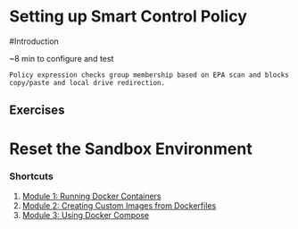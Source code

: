 # Setting up Smart Control Policy

#Introduction

~8 min to configure and test

    Policy expression checks group membership based on EPA scan and blocks copy/paste and local drive redirection.



## Exercises 

# Reset the Sandbox Environment 

### Shortcuts
1. [Module 1: Running Docker Containers](./Module1)
2. [Module 2: Creating Custom Images from Dockerfiles](./Module2)
3. [Module 3: Using Docker Compose](./Module3)